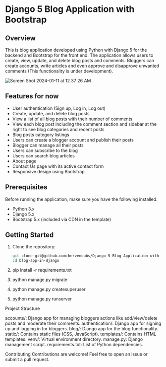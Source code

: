 # Django 5 Blog Application with Bootstrap

## Overview

This is blog application developed using Python with Django 5 for the backend and Bootstrap for the front end. The application allows users to create, view, update, and delete blog posts and comments. Bloggers can create accounts, write articles and even approve and disapprove unwanted comments (This functionality is under development).

![Screen Shot 2024-01-11 at 12 37 26 AM](https://github.com/hervenoubs/Django-5-Blog-Application-with-Bootstrap/assets/12233172/28342151-10a0-42cc-a22c-7856eb02fc85)


## Features for now

- User authentication (Sign up, Log in, Log out)
- Create, update, and delete blog posts
- View a list of all blog posts with their number of comments
- View each blog post including the comment section and sidebar at the right to see blog categories and recent posts
- Blog posts category listings
- Users can create a blogger account and publish their posts
- Blogger can manage all their posts
- Users can subscribe to the blog 
- Users can search blog articles 
- About page
- Contact Us page with its active contact form
- Responsive design using Bootstrap

## Prerequisites

Before running the application, make sure you have the following installed:

- Python 3.x
- Django 5.x
- Bootstrap 5.x (included via CDN in the template)

## Getting Started

1. Clone the repository:

   ```bash
   git clone git@github.com:hervenoubs/Django-5-Blog-Application-with-Bootstrap.git
   cd blog-app-in-django
2. pip install -r requirements.txt
3. python manage.py migrate
4. python manage.py createsuperuser
5. python manage.py runserver

Project Structure

accounts/: Django app for managing bloggers actions like add/view/delete posts and moderate their comments.
authentication/: Django app for signing up and logging in for bloggers.
blog/: Django app for the blog functionality.
static/: Contains static files (CSS, JavaScript).
templates/: Contains HTML templates.
venv/: Virtual environment directory.
manage.py: Django management script.
requirements.txt: List of Python dependencies.

Contributing
Contributions are welcome! Feel free to open an issue or submit a pull request.
